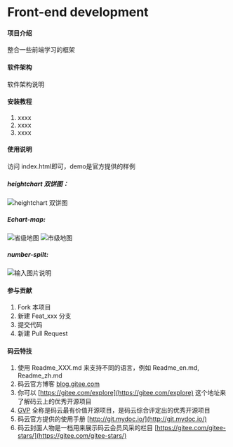 # Front-end development

#### 项目介绍
整合一些前端学习的框架

#### 软件架构
软件架构说明


#### 安装教程

1. xxxx
2. xxxx
3. xxxx

#### 使用说明

访问 index.html即可，demo是官方提供的样例

##### heightchart 双饼图：

![heightchart 双饼图](https://images.gitee.com/uploads/images/2018/0712/111218_8640e694_343248.png "hightchart.png")
#####  Echart-map:
![省级地图](https://images.gitee.com/uploads/images/2018/0712/111403_2cb049d3_343248.png "地图1.png")
![市级地图](https://images.gitee.com/uploads/images/2018/0712/111425_64e419b9_343248.png "地图2.png")
##### number-spilt:
![输入图片说明](https://images.gitee.com/uploads/images/2018/0712/111458_628af162_343248.png "number.png")

#### 参与贡献

1. Fork 本项目
2. 新建 Feat_xxx 分支
3. 提交代码
4. 新建 Pull Request


#### 码云特技

1. 使用 Readme\_XXX.md 来支持不同的语言，例如 Readme\_en.md, Readme\_zh.md
2. 码云官方博客 [blog.gitee.com](https://blog.gitee.com)
3. 你可以 [https://gitee.com/explore](https://gitee.com/explore) 这个地址来了解码云上的优秀开源项目
4. [GVP](https://gitee.com/gvp) 全称是码云最有价值开源项目，是码云综合评定出的优秀开源项目
5. 码云官方提供的使用手册 [http://git.mydoc.io/](http://git.mydoc.io/)
6. 码云封面人物是一档用来展示码云会员风采的栏目 [https://gitee.com/gitee-stars/](https://gitee.com/gitee-stars/)